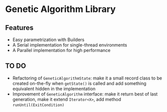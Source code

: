 # Genetic Algorithm Library

## Features
 - Easy parametrization with Builders
 - A Serial implementation for single-thread environments
 - A Parallel implementation for high performance

## TO DO
 - Refactoring of `GeneticAlgorithmState`: make it a small record class to be created on-the-fly when `getState()` is called and add something equivalent hidden in the implementation
 - Improvement of `GeneticAlgorithm` interface: make it return best of last generation, make it extend `Iterator<X>`, add method `runUntil(ExitCondition)`
